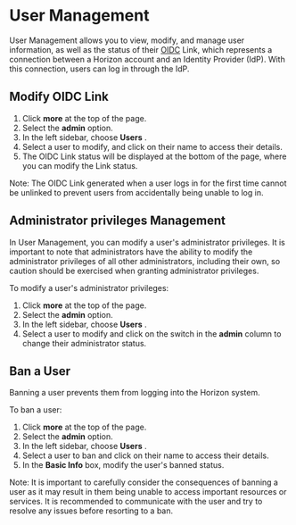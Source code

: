 # User Management

User Management allows you to view, modify, and manage user information, as well as the status of their [OIDC](https://openid.net/connect/) Link, which represents a connection between a Horizon account and an Identity Provider (IdP). With this connection, users can log in through the IdP.

## Modify OIDC Link

1. Click **more** at the top of the page.
2. Select the **admin** option.
3. In the left sidebar, choose **Users** .
4. Select a user to modify, and click on their name to access their details.
5. The OIDC Link status will be displayed at the bottom of the page, where you can modify the Link status.

Note: The OIDC Link generated when a user logs in for the first time cannot be unlinked to prevent users from accidentally being unable to log in.

## Administrator privileges Management

In User Management, you can modify a user's administrator privileges. It is important to note that administrators have the ability to modify the administrator privileges of all other administrators, including their own, so caution should be exercised when granting administrator privileges.

To modify a user's administrator privileges:

1. Click **more** at the top of the page.
2. Select the **admin** option.
3. In the left sidebar, choose  **Users** .
4. Select a user to modify and click on the switch in the **admin** column to change their administrator status.

## Ban a User


Banning a user prevents them from logging into the Horizon system.

To ban a user:

1. Click **more** at the top of the page.
2. Select the **admin** option.
3. In the left sidebar, choose  **Users** .
4. Select a user to ban and click on their name to access their details.
5. In the **Basic Info** box, modify the user's banned status.

Note: It is important to carefully consider the consequences of banning a user as it may result in them being unable to access important resources or services. It is recommended to communicate with the user and try to resolve any issues before resorting to a ban.
